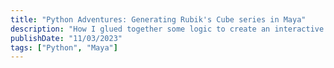 ```yaml
---
title: "Python Adventures: Generating Rubik's Cube series in Maya"
description: "How I glued together some logic to create an interactive Rubik's Cube directly in Maya DCC software."
publishDate: "11/03/2023"
tags: ["Python", "Maya"]
---
```

